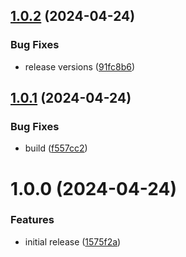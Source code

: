 ## [1.0.2](https://github.com/seleb/mastodon-archive-search/compare/v1.0.1...v1.0.2) (2024-04-24)


### Bug Fixes

* release versions ([91fc8b6](https://github.com/seleb/mastodon-archive-search/commit/91fc8b60b4395567aabfb770552942c345d1b62d))

## [1.0.1](https://github.com/seleb/mastodon-archive-search/compare/v1.0.0...v1.0.1) (2024-04-24)


### Bug Fixes

* build ([f557cc2](https://github.com/seleb/mastodon-archive-search/commit/f557cc207e7bfcf170555d9e3ec3483f3e58b109))

# 1.0.0 (2024-04-24)


### Features

* initial release ([1575f2a](https://github.com/seleb/mastodon-archive-search/commit/1575f2a37a4e050c09a71a052ce7181bc6256ff7))
